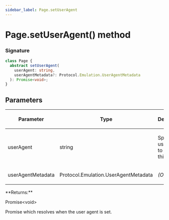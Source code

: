 ```yaml
---
sidebar_label: Page.setUserAgent
---
```


# Page.setUserAgent() method

### Signature

```typescript
class Page {
  abstract setUserAgent(
    userAgent: string,
    userAgentMetadata?: Protocol.Emulation.UserAgentMetadata
  ): Promise<void>;
}
```

## Parameters

<table><thead><tr><th>

Parameter

</th><th>

Type

</th><th>

Description

</th></tr></thead>
<tbody><tr><td>

userAgent

</td><td>

string

</td><td>

Specific user agent to use in this page

</td></tr>
<tr><td>

userAgentMetadata

</td><td>

Protocol.Emulation.UserAgentMetadata

</td><td>

_(Optional)_

</td></tr>
</tbody></table>
**Returns:**

Promise&lt;void&gt;

Promise which resolves when the user agent is set.
